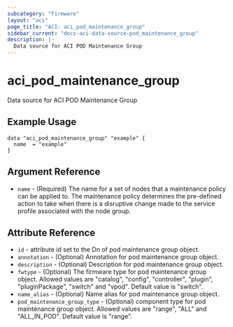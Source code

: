 ```yaml
---
subcategory: "Firmware"
layout: "aci"
page_title: "ACI: aci_pod_maintenance_group"
sidebar_current: "docs-aci-data-source-pod_maintenance_group"
description: |-
  Data source for ACI POD Maintenance Group
---
```


# aci_pod_maintenance_group

Data source for ACI POD Maintenance Group

## Example Usage

```hcl
data "aci_pod_maintenance_group" "example" {
  name  = "example"
}
```

## Argument Reference

- `name` - (Required) The name for a set of nodes that a maintenance policy can be applied to. The maintenance policy determines the pre-defined action to take when there is a disruptive change made to the service profile associated with the node group.

## Attribute Reference

- `id` - attribute id set to the Dn of pod maintenance group object.
- `annotation` - (Optional) Annotation for pod maintenance group object.
- `description` - (Optional) Description for pod maintenance group object.
- `fwtype` - (Optional) The firmware type for pod maintenance group object. Allowed values are "catalog", "config", "controller", "plugin", "pluginPackage", "switch" and "vpod". Default value is "switch".
- `name_alias` - (Optional) Name alias for pod maintenance group object.
- `pod_maintenance_group_type` - (Optional) component type for pod maintenance group object. Allowed values are "range", "ALL" and "ALL_IN_POD". Default value is "range".
